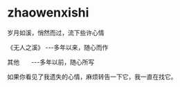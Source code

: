 # zhaowenxishi
岁月如溪，悄然而过，流下些许心情

《无人之溪》  ---多年以来，随心而作

 其他        ---多年以前，随心所写
 
 如果你看见了我遗失的心情，麻烦转告一下它，我一直在找它。

